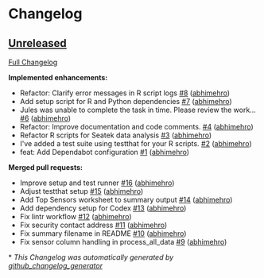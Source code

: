 # Changelog

## [Unreleased](https://github.com/abhimehro/Seatek_Analysis/tree/HEAD)

[Full Changelog](https://github.com/abhimehro/Seatek_Analysis/compare/1a1b13df64135ab9e6e08ef052f5fdbf33164ffb...HEAD)

**Implemented enhancements:**

- Refactor: Clarify error messages in R script logs [\#8](https://github.com/abhimehro/Seatek_Analysis/pull/8) ([abhimehro](https://github.com/abhimehro))
- Add setup script for R and Python dependencies [\#7](https://github.com/abhimehro/Seatek_Analysis/pull/7) ([abhimehro](https://github.com/abhimehro))
- Jules was unable to complete the task in time. Please review the work… [\#6](https://github.com/abhimehro/Seatek_Analysis/pull/6) ([abhimehro](https://github.com/abhimehro))
- Refactor: Improve documentation and code comments. [\#4](https://github.com/abhimehro/Seatek_Analysis/pull/4) ([abhimehro](https://github.com/abhimehro))
- Refactor R scripts for Seatek data analysis [\#3](https://github.com/abhimehro/Seatek_Analysis/pull/3) ([abhimehro](https://github.com/abhimehro))
- I've added a test suite using testthat for your R scripts. [\#2](https://github.com/abhimehro/Seatek_Analysis/pull/2) ([abhimehro](https://github.com/abhimehro))
- feat: Add Dependabot configuration [\#1](https://github.com/abhimehro/Seatek_Analysis/pull/1) ([abhimehro](https://github.com/abhimehro))

**Merged pull requests:**

- Improve setup and test runner [\#16](https://github.com/abhimehro/Seatek_Analysis/pull/16) ([abhimehro](https://github.com/abhimehro))
- Adjust testthat setup [\#15](https://github.com/abhimehro/Seatek_Analysis/pull/15) ([abhimehro](https://github.com/abhimehro))
- Add Top Sensors worksheet to summary output [\#14](https://github.com/abhimehro/Seatek_Analysis/pull/14) ([abhimehro](https://github.com/abhimehro))
- Add dependency setup for Codex [\#13](https://github.com/abhimehro/Seatek_Analysis/pull/13) ([abhimehro](https://github.com/abhimehro))
- Fix lintr workflow [\#12](https://github.com/abhimehro/Seatek_Analysis/pull/12) ([abhimehro](https://github.com/abhimehro))
- Fix security contact address [\#11](https://github.com/abhimehro/Seatek_Analysis/pull/11) ([abhimehro](https://github.com/abhimehro))
- Fix summary filename in README [\#10](https://github.com/abhimehro/Seatek_Analysis/pull/10) ([abhimehro](https://github.com/abhimehro))
- Fix sensor column handling in process\_all\_data [\#9](https://github.com/abhimehro/Seatek_Analysis/pull/9) ([abhimehro](https://github.com/abhimehro))



\* *This Changelog was automatically generated by [github_changelog_generator](https://github.com/github-changelog-generator/github-changelog-generator)*
